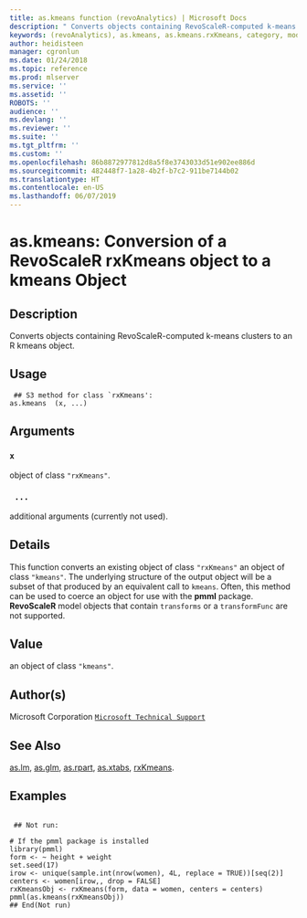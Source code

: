 ```yaml
---
title: as.kmeans function (revoAnalytics) | Microsoft Docs
description: " Converts objects containing RevoScaleR-computed k-means clusters to an R kmeans object. "
keywords: (revoAnalytics), as.kmeans, as.kmeans.rxKmeans, category, models
author: heidisteen
manager: cgronlun
ms.date: 01/24/2018
ms.topic: reference
ms.prod: mlserver
ms.service: ''
ms.assetid: ''
ROBOTS: ''
audience: ''
ms.devlang: ''
ms.reviewer: ''
ms.suite: ''
ms.tgt_pltfrm: ''
ms.custom: ''
ms.openlocfilehash: 86b8872977812d8a5f8e3743033d51e902ee886d
ms.sourcegitcommit: 482448f7-1a28-4b2f-b7c2-911be7144b02
ms.translationtype: HT
ms.contentlocale: en-US
ms.lasthandoff: 06/07/2019
---
```

 # <a name="askmeans-conversion-of-a-revoscaler-rxkmeans-object-to-a-kmeans-object"></a>as.kmeans: Conversion of a RevoScaleR rxKmeans object to a kmeans Object 
 ## <a name="description"></a>Description

Converts objects containing RevoScaleR-computed k-means clusters to an R kmeans object.


 ## <a name="usage"></a>Usage

```   
 ## S3 method for class `rxKmeans':
as.kmeans  (x, ...)

```

 ## <a name="arguments"></a>Arguments



 ### `x`
 object of class `"rxKmeans"`. 


 ### ` ...`
 additional arguments (currently not used). 




 ## <a name="details"></a>Details

This function converts an existing object of class `"rxKmeans"` an object of class `"kmeans"`.
The underlying structure of the output object will be a subset of that produced by an equivalent call to `kmeans`. Often, this method can be used to coerce an object for use with the **pmml** package. **RevoScaleR** model objects that contain `transforms` or a `transformFunc` are not supported.



 ## <a name="value"></a>Value

an object of class `"kmeans"`.


 ## <a name="authors"></a>Author(s)
 Microsoft Corporation [`Microsoft Technical Support`](https://go.microsoft.com/fwlink/?LinkID=698556&clcid=0x409)


 ## <a name="see-also"></a>See Also

[as.lm](as.lm.md), [as.glm](as.glm.md), [as.rpart](as.rpart.md), [as.xtabs](as.xtabs.md), [rxKmeans](rxKmeans.md).


 ## <a name="examples"></a>Examples

 ```

  ## Not run:

# If the pmml package is installed 
library(pmml)
form <- ~ height + weight
set.seed(17)
irow <- unique(sample.int(nrow(women), 4L, replace = TRUE))[seq(2)]
centers <- women[irow,, drop = FALSE]
rxKmeansObj <- rxKmeans(form, data = women, centers = centers)
pmml(as.kmeans(rxKmeansObj))
 ## End(Not run) 
```




